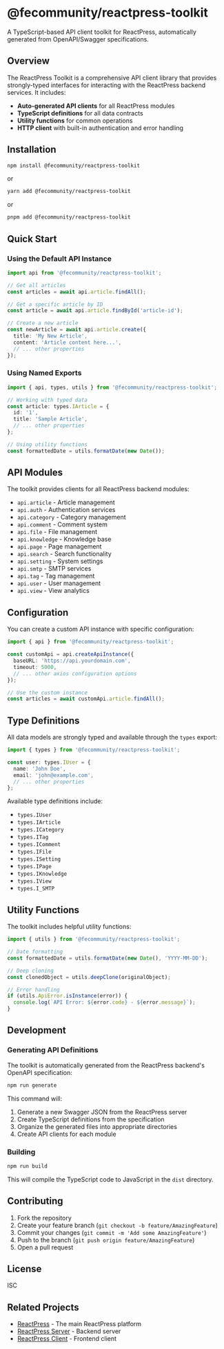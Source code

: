 # @fecommunity/reactpress-toolkit

A TypeScript-based API client toolkit for ReactPress, automatically generated from OpenAPI/Swagger specifications.

## Overview

The ReactPress Toolkit is a comprehensive API client library that provides strongly-typed interfaces for interacting with the ReactPress backend services. It includes:

- **Auto-generated API clients** for all ReactPress modules
- **TypeScript definitions** for all data contracts
- **Utility functions** for common operations
- **HTTP client** with built-in authentication and error handling

## Installation

```bash
npm install @fecommunity/reactpress-toolkit
```

or

```bash
yarn add @fecommunity/reactpress-toolkit
```

or

```bash
pnpm add @fecommunity/reactpress-toolkit
```

## Quick Start

### Using the Default API Instance

```typescript
import api from '@fecommunity/reactpress-toolkit';

// Get all articles
const articles = await api.article.findAll();

// Get a specific article by ID
const article = await api.article.findById('article-id');

// Create a new article
const newArticle = await api.article.create({
  title: 'My New Article',
  content: 'Article content here...',
  // ... other properties
});
```

### Using Named Exports

```typescript
import { api, types, utils } from '@fecommunity/reactpress-toolkit';

// Working with typed data
const article: types.IArticle = {
  id: '1',
  title: 'Sample Article',
  // ... other properties
};

// Using utility functions
const formattedDate = utils.formatDate(new Date());
```

## API Modules

The toolkit provides clients for all ReactPress backend modules:

- `api.article` - Article management
- `api.auth` - Authentication services
- `api.category` - Category management
- `api.comment` - Comment system
- `api.file` - File management
- `api.knowledge` - Knowledge base
- `api.page` - Page management
- `api.search` - Search functionality
- `api.setting` - System settings
- `api.smtp` - SMTP services
- `api.tag` - Tag management
- `api.user` - User management
- `api.view` - View analytics

## Configuration

You can create a custom API instance with specific configuration:

```typescript
import { api } from '@fecommunity/reactpress-toolkit';

const customApi = api.createApiInstance({
  baseURL: 'https://api.yourdomain.com',
  timeout: 5000,
  // ... other axios configuration options
});

// Use the custom instance
const articles = await customApi.article.findAll();
```

## Type Definitions

All data models are strongly typed and available through the `types` export:

```typescript
import { types } from '@fecommunity/reactpress-toolkit';

const user: types.IUser = {
  name: 'John Doe',
  email: 'john@example.com',
  // ... other properties
};
```

Available type definitions include:
- `types.IUser`
- `types.IArticle`
- `types.ICategory`
- `types.ITag`
- `types.IComment`
- `types.IFile`
- `types.ISetting`
- `types.IPage`
- `types.IKnowledge`
- `types.IView`
- `types.I_SMTP`

## Utility Functions

The toolkit includes helpful utility functions:

```typescript
import { utils } from '@fecommunity/reactpress-toolkit';

// Date formatting
const formattedDate = utils.formatDate(new Date(), 'YYYY-MM-DD');

// Deep cloning
const clonedObject = utils.deepClone(originalObject);

// Error handling
if (utils.ApiError.isInstance(error)) {
  console.log(`API Error: ${error.code} - ${error.message}`);
}
```

## Development

### Generating API Definitions

The toolkit is automatically generated from the ReactPress backend's OpenAPI specification:

```bash
npm run generate
```

This command will:
1. Generate a new Swagger JSON from the ReactPress server
2. Create TypeScript definitions from the specification
3. Organize the generated files into appropriate directories
4. Create API clients for each module

### Building

```bash
npm run build
```

This will compile the TypeScript code to JavaScript in the `dist` directory.

## Contributing

1. Fork the repository
2. Create your feature branch (`git checkout -b feature/AmazingFeature`)
3. Commit your changes (`git commit -m 'Add some AmazingFeature'`)
4. Push to the branch (`git push origin feature/AmazingFeature`)
5. Open a pull request

## License

ISC

## Related Projects

- [ReactPress](https://github.com/fecommunity/reactpress) - The main ReactPress platform
- [ReactPress Server](https://github.com/fecommunity/reactpress/server) - Backend server
- [ReactPress Client](https://github.com/fecommunity/reactpress/client) - Frontend client
